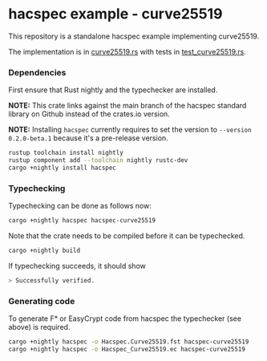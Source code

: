 # hacspec example - curve25519

This repository is a standalone hacspec example implementing curve25519.

The implementation is in [curve25519.rs](src/curve25519.rs) with tests in [test_curve25519.rs](tests/test_curve25519.rs).

### Dependencies
First ensure that Rust nightly and the typechecker are installed.

**NOTE:** This crate links against the main branch of the hacspec standard library on Github instead of the crates.io version.

**NOTE:** Installing `hacspec` currently requires to set the version to `--version 0.2.0-beta.1` because it's a pre-release version.

```bash
rustup toolchain install nightly
rustup component add --toolchain nightly rustc-dev
cargo +nightly install hacspec
```

### Typechecking

Typechecking can be done as follows now:

```bash
cargo +nightly hacspec hacspec-curve25519
```

Note that the crate needs to be compiled before it can be typechecked.

```bash
cargo +nightly build
```

If typechecking succeeds, it should show

```bash
> Successfully verified.
```

### Generating code
To generate F* or EasyCrypt code from hacspec the typechecker (see above) is required.

```bash
cargo +nightly hacspec -o Hacspec.Curve25519.fst hacspec-curve25519
cargo +nightly hacspec -o Hacspec_Curve25519.ec hacspec-curve25519
```